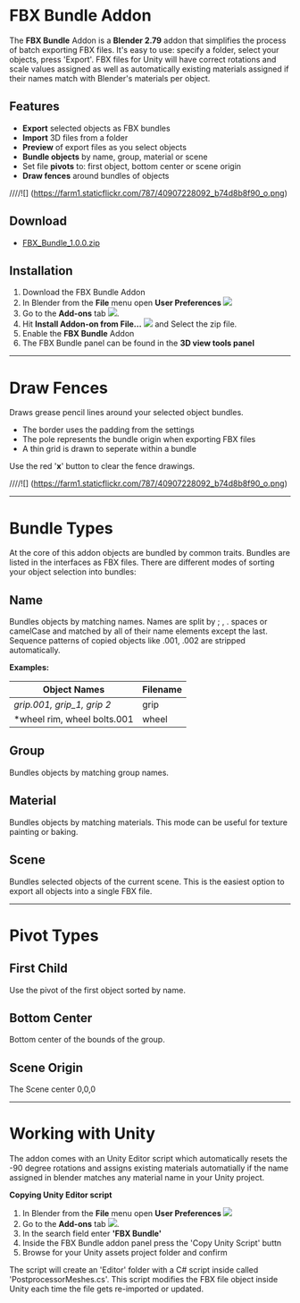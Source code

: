 # FBX Bundle Addon #

The **FBX Bundle** Addon is a **Blender 2.79** addon that simplifies the process of batch exporting FBX files. It's easy to use: specify a folder, select your objects, press 'Export'. FBX files for Unity will have correct rotations and scale values assigned as well as automatically existing materials assigned if their names match with Blender's materials per object.

## Features ##

* **Export** selected objects as FBX bundles
* **Import** 3D files from a folder
* **Preview** of export files as you select objects
* **Bundle objects** by name, group, material or scene
* Set file **pivots** to: first object, bottom center or scene origin
* **Draw fences** around bundles of objects


////![] (https://farm1.staticflickr.com/787/40907228092_b74d8b8f90_o.png)

## Download ##

* [FBX_Bundle_1.0.0.zip](http://renderhjs.net/textools/blender/Blender_TexTools_0.9.0.zip)

## Installation ##

1. Download the FBX Bundle Addon
2. In Blender from the **File** menu open **User Preferences** ![](http://renderhjs.net/textools/blender/img/installation_open_preferences.png) 
3. Go to the **Add-ons** tab ![](http://renderhjs.net/textools/blender/img/installation_addons.png).
4. Hit **Install Addon-on from File...** ![](http://renderhjs.net/textools/blender/img/installation_install_addon_from_file.png) and Select the zip file.
5. Enable the **FBX Bundle** Addon
6. The FBX Bundle panel can be found in the **3D view tools panel**


---

# Draw Fences #
Draws grease pencil lines around your selected object bundles.

* The border uses the padding from the settings
* The pole represents the bundle origin when exporting FBX files
* A thin grid is drawn to seperate within a bundle

Use the red '**x**' button to clear the fence drawings.

////![] (https://farm1.staticflickr.com/787/40907228092_b74d8b8f90_o.png)

---

# Bundle Types #
At the core of this addon objects are bundled by common traits. Bundles are listed in the interfaces as FBX files. There are different modes of sorting your object selection into bundles:

## Name ##
Bundles objects by matching names. Names are split by ; , . spaces or camelCase and matched by all of their name elements except the last. Sequence patterns of copied objects like .001, .002 are stripped automatically.

**Examples:**

**Object Names** | **Filename**
--- | ---
*grip.001, grip_1, grip 2* | grip
*wheel rim, wheel bolts.001 | wheel

## Group ##
Bundles objects by matching group names.

## Material ##
Bundles objects by matching materials. This mode can be useful for texture painting or baking.

## Scene ##
Bundles selected objects of the current scene. This is the easiest option to export all objects into a single FBX file.


---

# Pivot Types #
## First Child ##
Use the pivot of the first object sorted by name.
## Bottom Center ##
Bottom center of the bounds of the group.
## Scene Origin ##
The Scene center 0,0,0


---

# Working with Unity #

The addon comes with an Unity Editor script which automatically resets the -90 degree rotations and assigns existing materials automatially if the name assigned in blender matches any material name in your Unity project.

**Copying Unity Editor script**

1. In Blender from the **File** menu open **User Preferences** ![](http://renderhjs.net/textools/blender/img/installation_open_preferences.png) 
2. Go to the **Add-ons** tab ![](http://renderhjs.net/textools/blender/img/installation_addons.png).
3. In the search field enter **'FBX Bundle'**
4. Inside the FBX Bundle addon panel press the 'Copy Unity Script' buttn
5. Browse for your Unity assets project folder and confirm

The script will create an 'Editor' folder with a C# script inside called 'PostprocessorMeshes.cs'. This script modifies the FBX file object inside Unity each time the file gets re-imported or updated.

